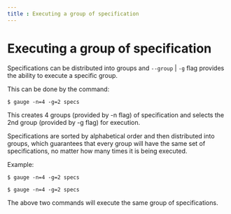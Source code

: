 ```yaml
---
title : Executing a group of specification
---
```


# Executing a group of specification
Specifications can be distributed into groups and `--group` | `-g` flag provides the ability to execute a specific group.

This can be done by the command:

```
$ gauge -n=4 -g=2 specs

```

This creates 4 groups (provided by -n flag) of specification and selects the 2nd group (provided by -g flag) for execution.

Specifications are sorted by alphabetical order and then distributed into groups, which guarantees that every group will have the same set of specifications, no matter how many times it is being executed.

Example:

```
$ gauge -n=4 -g=2 specs
```

```
$ gauge -n=4 -g=2 specs
```

The above two commands will execute the same group of specifications.
